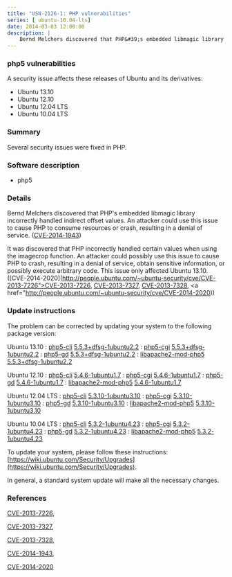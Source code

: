 ```yaml
---
title: "USN-2126-1: PHP vulnerabilities"
series: [ ubuntu-10.04-lts]
date: 2014-03-03 12:00:00
description: |
    Bernd Melchers discovered that PHP&#39;s embedded libmagic library incorrectly handled indirect offset values. An attacker could use this issue to cause PHP to consume resources or crash, resulting in a denial of service. ([CVE-2014-1943](http://people.ubuntu.com/~ubuntu-security/cve/CVE-2014-1943))
--- 
```

 
### php5 vulnerabilities

A security issue affects these releases of Ubuntu and its derivatives:

* Ubuntu 13.10
* Ubuntu 12.10
* Ubuntu 12.04 LTS
* Ubuntu 10.04 LTS

### Summary

Several security issues were fixed in PHP. 

### Software description

* php5 

### Details

Bernd Melchers discovered that PHP&#39;s embedded libmagic library incorrectly handled indirect offset values. An attacker could use this issue to cause PHP to consume resources or crash, resulting in a denial of service. ([CVE-2014-1943](http://people.ubuntu.com/~ubuntu-security/cve/CVE-2014-1943))

It was discovered that PHP incorrectly handled certain values when using the imagecrop function. An attacker could possibly use this issue to cause PHP to crash, resulting in a denial of service, obtain sensitive information, or possibly execute arbitrary code. This issue only affected Ubuntu 13.10. ([CVE-2014-2020](http://people.ubuntu.com/~ubuntu-security/cve/CVE-2013-7226">CVE-2013-7226</a>, <a href="http://people.ubuntu.com/~ubuntu-security/cve/CVE-2013-7327">CVE-2013-7327</a>, <a href="http://people.ubuntu.com/~ubuntu-security/cve/CVE-2013-7328">CVE-2013-7328</a>, <a href="http://people.ubuntu.com/~ubuntu-security/cve/CVE-2014-2020)) 

### Update instructions

The problem can be corrected by updating your system to the following package version:

Ubuntu 13.10
 : [php5-cli](https://launchpad.net/ubuntu/+source/php5) <span> [5.5.3+dfsg-1ubuntu2.2](https://launchpad.net/ubuntu/+source/php5/5.5.3+dfsg-1ubuntu2.2) </span> 
 : [php5-cgi](https://launchpad.net/ubuntu/+source/php5) <span> [5.5.3+dfsg-1ubuntu2.2](https://launchpad.net/ubuntu/+source/php5/5.5.3+dfsg-1ubuntu2.2) </span> 
 : [php5-gd](https://launchpad.net/ubuntu/+source/php5) <span> [5.5.3+dfsg-1ubuntu2.2](https://launchpad.net/ubuntu/+source/php5/5.5.3+dfsg-1ubuntu2.2) </span> 
 : [libapache2-mod-php5](https://launchpad.net/ubuntu/+source/php5) <span> [5.5.3+dfsg-1ubuntu2.2](https://launchpad.net/ubuntu/+source/php5/5.5.3+dfsg-1ubuntu2.2) </span> 

Ubuntu 12.10
 : [php5-cli](https://launchpad.net/ubuntu/+source/php5) <span> [5.4.6-1ubuntu1.7](https://launchpad.net/ubuntu/+source/php5/5.4.6-1ubuntu1.7) </span> 
 : [php5-cgi](https://launchpad.net/ubuntu/+source/php5) <span> [5.4.6-1ubuntu1.7](https://launchpad.net/ubuntu/+source/php5/5.4.6-1ubuntu1.7) </span> 
 : [php5-gd](https://launchpad.net/ubuntu/+source/php5) <span> [5.4.6-1ubuntu1.7](https://launchpad.net/ubuntu/+source/php5/5.4.6-1ubuntu1.7) </span> 
 : [libapache2-mod-php5](https://launchpad.net/ubuntu/+source/php5) <span> [5.4.6-1ubuntu1.7](https://launchpad.net/ubuntu/+source/php5/5.4.6-1ubuntu1.7) </span> 

Ubuntu 12.04 LTS
 : [php5-cli](https://launchpad.net/ubuntu/+source/php5) <span> [5.3.10-1ubuntu3.10](https://launchpad.net/ubuntu/+source/php5/5.3.10-1ubuntu3.10) </span> 
 : [php5-cgi](https://launchpad.net/ubuntu/+source/php5) <span> [5.3.10-1ubuntu3.10](https://launchpad.net/ubuntu/+source/php5/5.3.10-1ubuntu3.10) </span> 
 : [php5-gd](https://launchpad.net/ubuntu/+source/php5) <span> [5.3.10-1ubuntu3.10](https://launchpad.net/ubuntu/+source/php5/5.3.10-1ubuntu3.10) </span> 
 : [libapache2-mod-php5](https://launchpad.net/ubuntu/+source/php5) <span> [5.3.10-1ubuntu3.10](https://launchpad.net/ubuntu/+source/php5/5.3.10-1ubuntu3.10) </span> 

Ubuntu 10.04 LTS
 : [php5-cli](https://launchpad.net/ubuntu/+source/php5) <span> [5.3.2-1ubuntu4.23](https://launchpad.net/ubuntu/+source/php5/5.3.2-1ubuntu4.23) </span> 
 : [php5-cgi](https://launchpad.net/ubuntu/+source/php5) <span> [5.3.2-1ubuntu4.23](https://launchpad.net/ubuntu/+source/php5/5.3.2-1ubuntu4.23) </span> 
 : [php5-gd](https://launchpad.net/ubuntu/+source/php5) <span> [5.3.2-1ubuntu4.23](https://launchpad.net/ubuntu/+source/php5/5.3.2-1ubuntu4.23) </span> 
 : [libapache2-mod-php5](https://launchpad.net/ubuntu/+source/php5) <span> [5.3.2-1ubuntu4.23](https://launchpad.net/ubuntu/+source/php5/5.3.2-1ubuntu4.23) </span> 

To update your system, please follow these instructions: [https://wiki.ubuntu.com/Security/Upgrades](https://wiki.ubuntu.com/Security/Upgrades).

In general, a standard system update will make all the necessary changes. 

### References

 [CVE-2013-7226](http://people.ubuntu.com/~ubuntu-security/cve/CVE-2013-7226), 

 [CVE-2013-7327](http://people.ubuntu.com/~ubuntu-security/cve/CVE-2013-7327), 

 [CVE-2013-7328](http://people.ubuntu.com/~ubuntu-security/cve/CVE-2013-7328), 

 [CVE-2014-1943](http://people.ubuntu.com/~ubuntu-security/cve/CVE-2014-1943), 

 [CVE-2014-2020](http://people.ubuntu.com/~ubuntu-security/cve/CVE-2014-2020)
 
